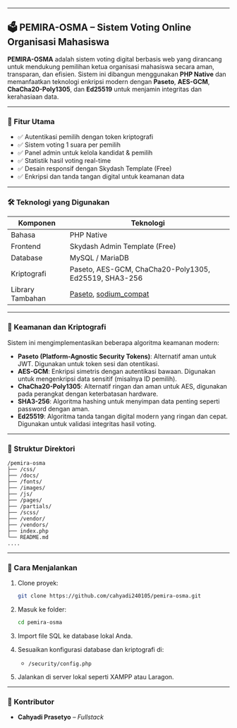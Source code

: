 
---

## 🗳️ PEMIRA-OSMA – Sistem Voting Online Organisasi Mahasiswa

**PEMIRA-OSMA** adalah sistem voting digital berbasis web yang dirancang untuk mendukung pemilihan ketua organisasi mahasiswa secara aman, transparan, dan efisien. Sistem ini dibangun menggunakan **PHP Native** dan memanfaatkan teknologi enkripsi modern dengan **Paseto**, **AES-GCM**, **ChaCha20-Poly1305**, dan **Ed25519** untuk menjamin integritas dan kerahasiaan data.

---

### 📌 Fitur Utama

* ✅ Autentikasi pemilih dengan token kriptografi
* ✅ Sistem voting 1 suara per pemilih
* ✅ Panel admin untuk kelola kandidat & pemilih
* ✅ Statistik hasil voting real-time
* ✅ Desain responsif dengan Skydash Template (Free)
* ✅ Enkripsi dan tanda tangan digital untuk keamanan data

---

### 🛠️ Teknologi yang Digunakan

| Komponen         | Teknologi                                                                                                   |
| ---------------- | ----------------------------------------------------------------------------------------------------------- |
| Bahasa           | PHP Native                                                                                                  |
| Frontend         | Skydash Admin Template (Free)                                                                               |
| Database         | MySQL / MariaDB                                                                                             |
| Kriptografi      | Paseto, AES-GCM, ChaCha20-Poly1305, Ed25519, SHA3-256                                                       |
| Library Tambahan | [Paseto](https://github.com/paragonie/paseto), [sodium\_compat](https://github.com/paragonie/sodium_compat) |

---

### 🔐 Keamanan dan Kriptografi

Sistem ini mengimplementasikan beberapa algoritma keamanan modern:

* **Paseto (Platform-Agnostic Security Tokens)**: Alternatif aman untuk JWT. Digunakan untuk token sesi dan otentikasi.
* **AES-GCM**: Enkripsi simetris dengan autentikasi bawaan. Digunakan untuk mengenkripsi data sensitif (misalnya ID pemilih).
* **ChaCha20-Poly1305**: Alternatif ringan dan aman untuk AES, digunakan pada perangkat dengan keterbatasan hardware.
* **SHA3-256**: Algoritma hashing untuk menyimpan data penting seperti password dengan aman.
* **Ed25519**: Algoritma tanda tangan digital modern yang ringan dan cepat. Digunakan untuk validasi integritas hasil voting.

---

### 🧱 Struktur Direktori

```
/pemira-osma
├── /css/            
├── /docs/            
├── /fonts/      
├── /images/           
├── /js/             
├── /pages/
├── /partials/
├── /scss/
├── /vendor/
├── /vendors/               
├── index.php           
└── README.md
....
```

---

### 🚀 Cara Menjalankan

1. Clone proyek:

   ```bash
   git clone https://github.com/cahyadi240105/pemira-osma.git
   ```
2. Masuk ke folder:

   ```bash
   cd pemira-osma
   ```
3. Import file SQL ke database lokal Anda.
4. Sesuaikan konfigurasi database dan kriptografi di:
   * `/security/config.php`
5. Jalankan di server lokal seperti XAMPP atau Laragon.

---

### 👥 Kontributor

* **Cahyadi Prasetyo** – *Fullstack*
